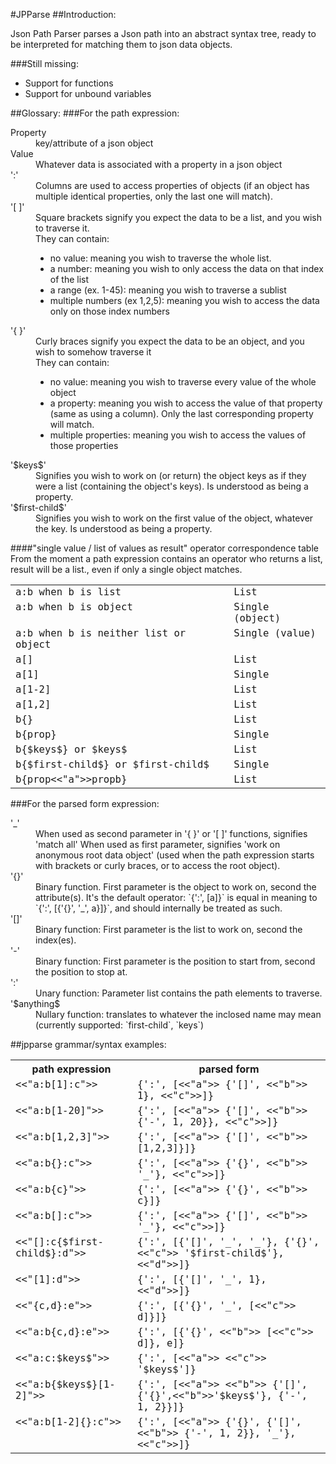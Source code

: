 #JPParse
##Introduction:


Json Path Parser parses a Json path into an abstract syntax tree, ready to be interpreted for matching them to json data objects.

###Still missing:

- Support for functions
- Support for unbound variables

##Glossary:
###For the path expression:

<dl>
<dt>Property</dt>
    <dd>key/attribute of a json object</dd>
<dt>Value</dt>
   <dd>Whatever data is associated with a property in a json object</dd>
<dt>':'</dt>
    <dd>Columns are used to access properties of objects (if an object has multiple identical properties, only the last one will match).</dd>
<dt>'[ ]'</dt>
    <dd>Square brackets signify you expect the data to be a list, and you wish to traverse it.<br>
    They can contain:
<ul>       
 <li>no value: meaning you wish to traverse the whole list.</li>
      <li>  a number: meaning you wish to only access the data on that index of the list</li>
       <li> a range (ex. 1-45): meaning you wish to traverse a sublist</li>
        <li>multiple numbers (ex 1,2,5): meaning you wish to access the data only on those index numbers</li></ul></dd>

<dt>'{ }'</dt>
    <dd>Curly braces signify you expect the data to be an object, and you wish to somehow traverse it<br>
    They can contain:
       <ul><li> no value: meaning you wish to traverse every value of the whole object</li>
        <li>a property: meaning you wish to access the value of that property (same as using a column). Only the last corresponding property will match.</li>
       <li> multiple properties: meaning you wish to access the values of those properties</li></ul></dd>

<dt>'$keys$'</dt>
   <dd> Signifies you wish to work on (or return) the object keys as if they were a list (containing the object's keys). Is understood as being a property.</dd>

<dt>'$first-child$'</dt>
    <dd>Signifies you wish to work on the first value of the object, whatever the key. Is understood as being a property.</dd>
</dl>

####"single value / list of values as result" operator correspondence table
From the moment a path expression contains an operator who returns a list, result will be a list., even if only a single object matches.

<table>
      <tbody>
        <tr>
          <td valign="top"><big><tt>a:b when b is list
              </tt></big></td>
          <td valign="top"><big><tt>List
              </tt></big></td>
        </tr>
        <tr>
          <td valign="top"><big><tt>a:b when b is object
              </tt></big></td>
          <td valign="top"><big><tt>Single (object)
              </tt></big></td>
        </tr>
        <tr>
          <td valign="top"><big><tt>a:b when b is neither list or object
              </tt></big></td>
          <td valign="top"><big><tt>Single (value)
              </tt></big></td>
        </tr>
        <tr>
          <td valign="top"><big><tt>a[]
              </tt></big></td>
          <td valign="top"><big><tt>List
              </tt></big></td>
        </tr>
        <tr>
          <td valign="top"><big><tt>a[1]
              </tt></big></td>
          <td valign="top"><big><tt>Single
              </tt></big></td>
        </tr>
        <tr>
          <td valign="top"><big><tt>a[1-2]
              </tt></big></td>
          <td valign="top"><big><tt>List
              </tt></big></td>
        </tr>
        <tr>
          <td valign="top"><big><tt>a[1,2]
              </tt></big></td>
          <td valign="top"><big><tt>List
              </tt></big></td>
        </tr>
        <tr>
          <td valign="top"><big><tt>b{}
              </tt></big></td>
          <td valign="top"><big><tt>List
              </tt></big></td>
        </tr>
        <tr>
          <td valign="top"><big><tt>b{prop}
              </tt></big></td>
          <td valign="top"><big><tt>Single
              </tt></big></td>
        </tr>
        <tr>
          <td valign="top"><big><tt>b{$keys$} or $keys$</tt></big></td>
          <td valign="top"><big><tt>List</tt></big></td>
        </tr>
        <tr>
          <td valign="top"><big><tt>b{$first-child$} or $first-child$ 
              </tt></big></td>
          <td valign="top"><big><tt>Single
              </tt></big></td>
        </tr>
        <tr>
          <td valign="top"><big><tt>b{prop<<"a">>propb}
              </tt></big></td>
          <td valign="top"><big><tt>List
              </tt></big></td>
        </tr>
      </tbody>
    </table>


###For the parsed form expression:
<dl>
<dt>'_'</dt>
<dd>    When used as second parameter in '{ }' or '[ ]' functions, signifies 'match all'
    When used as first parameter, signifies 'work on anonymous root data object' (used when the path expression starts with brackets or curly braces, or to access the root object).</dd>

<dt>'{}'</dt>
    <dd>Binary function. First parameter is the object to work on, second the attribute(s).
    It's the default operator: `{':', [a]}` is equal in meaning to `{':', [{'{}', '_', a}]}`, and should internally be treated as such.</dd>

<dt>'[]'</dt>
    <dd>Binary function: First parameter is the list to work on, second the index(es).</dd>

<dt>'-'</dt>
    <dd>Binary function: First parameter is the position to start from, second the position to stop at.</dd>

<dt>':'</dt>
    <dd>Unary function: Parameter list contains the path elements to traverse.</dd>

<dt>'$anything$</dt>
    <dd>Nullary function: translates to whatever the inclosed name may mean (currently supported: `first-child`, `keys`)</dd>
       

##jpparse grammar/syntax examples:
<table>
      <tbody>
        <tr>
          <th valign="top">path expression
          </th>
          <th valign="top">parsed form
          </th>
        </tr>
        <tr>
          <td valign="top"><big><tt><<"a:b[1]:c">>
              </tt></big></td>
          <td valign="top"><big><tt>{':', [<<"a">> {'[]', <<"b">> 1}, <<"c">>]}
              </tt></big></td>
        </tr>
        <tr>
          <td valign="top"><big><tt><<"a:b[1-20]">>
              </tt></big></td>
          <td valign="top"><big><tt>{':', [<<"a">> {'[]', <<"b">> {'-', 1, 20}}, <<"c">>]}
              </tt></big></td>
        </tr>
        <tr>
          <td valign="top"><big><tt><<"a:b[1,2,3]">>
              </tt></big></td>
          <td valign="top"><big><tt>{':', [<<"a">> {'[]', <<"b">> [1,2,3]}]}</tt></big></td>
        </tr>
        <tr>
          <td valign="top"><big><tt><<"a:b{}:c">>
              </tt></big></td>
          <td valign="top"><big><tt>{':', [<<"a">> {'{}', <<"b">> '_'}, <<"c">>]}</tt></big></td>
        </tr>
        <tr>
          <td valign="top"><big><tt><<"a:b{c}">>
          </tt></big></td>
          <td valign="top"><big><tt>{':', [<<"a">> {'{}', <<"b">> c}]}</tt></big></td>
        </tr>
        <tr>
          <td valign="top"><big><tt><<"a:b[]:c">>
          </tt></big></td>
          <td valign="top"><tt><big>{':', [<<"a">> {'[]', <<"b">> '_'}, <<"c">>]}</big></tt></td>
        </tr>
        <tr>
          <td valign="top"><big><tt><<"[]:c{$first-child$}:d">>
          </tt></big></td>
          <td valign="top"><big><tt>{':', [{'[]', '_', '_'}, {'{}', <<"c">>
                '$first-child$'}, <<"d">>]}
              </tt></big></td>
        </tr>
        <tr>
          <td valign="top"><big><tt><<"[1]:d">>
              </tt></big></td>
          <td valign="top"><big><tt>{':', [{'[]', '_', 1}, <<"d">>]}
              </tt></big></td>
        </tr>
        <tr>
          <td valign="top"><big><tt><<"{c,d}:e">>
              </tt></big></td>
          <td valign="top"><big><tt>{':', [{'{}', '_', [<<"c">> d]}]}
              </tt></big></td>
        </tr>
        <tr>
          <td valign="top"><big><tt><<"a:b{c,d}:e">>
              </tt></big></td>
          <td valign="top"><big><tt>{':', [{'{}', <<"b">> [<<"c">> d]}, e]}
              </tt></big></td>
        </tr>
        <tr>
          <td valign="top"><big><tt><<"a:c:$keys$">>
              </tt></big></td>
          <td valign="top"><big><tt>{':', [<<"a">> <<"c">> '$keys$']}
              </tt></big></td>
        </tr>
        <tr>
          <td valign="top"><big><tt><<"a:b{$keys$}[1-2]">>
          </tt></big></td>
          <td valign="top"><big><tt>{':', [<<"a">> <<"b">> {'[]',
                {'{}',<<"b">>'$keys$'}, {'-', 1, 2}}]}</tt></big></td>
        </tr>
        <tr>
          <td valign="top"><big><tt><<"a:b[1-2]{}:c">>
              </tt></big></td>
          <td valign="top"><big><tt>{':', [<<"a">> {'{}', {'[]', <<"b">> {'-', 1,
                2}}, '_'}, <<"c">>]}
              </tt></big></td>
        </tr>
      </tbody>
    </table>
